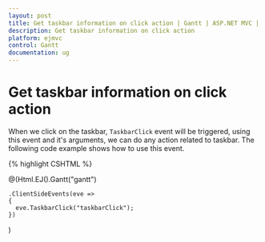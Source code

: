 ```yaml
---
layout: post
title: Get taskbar information on click action | Gantt | ASP.NET MVC | Syncfusion
description: Get taskbar information on click action
platform: ejmvc
control: Gantt
documentation: ug
---
```


# Get taskbar information on click action

When we click on the taskbar, `TaskbarClick` event will be triggered, using this event and it's arguments, we can do any action related to taskbar. The following code example shows how to use this event.

{% highlight CSHTML %}

@(Html.EJ().Gantt("gantt")
    
    .ClientSideEvents(eve =>
    {
      eve.TaskbarClick("taskbarClick");
    })    
)
<script type="text/javascript">  
function taskbarClick(args) {
     var taskbarElement = args.taskbarElement,
                taskData = args.data,
                target = args.target;
            //...            
}
<script>
{% endhighlight %}